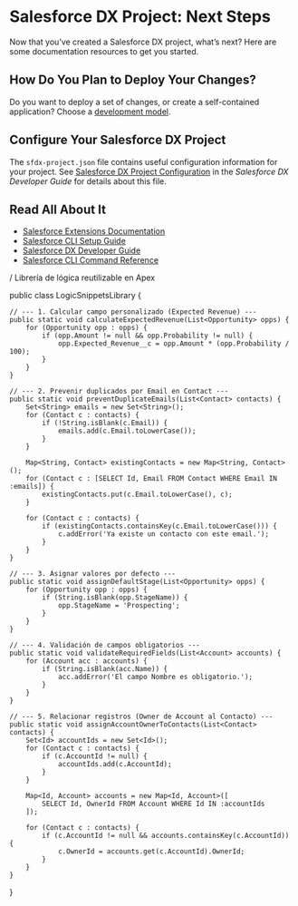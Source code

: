 # Salesforce DX Project: Next Steps

Now that you’ve created a Salesforce DX project, what’s next? Here are some documentation resources to get you started.

## How Do You Plan to Deploy Your Changes?

Do you want to deploy a set of changes, or create a self-contained application? Choose a [development model](https://developer.salesforce.com/tools/vscode/en/user-guide/development-models).

## Configure Your Salesforce DX Project

The `sfdx-project.json` file contains useful configuration information for your project. See [Salesforce DX Project Configuration](https://developer.salesforce.com/docs/atlas.en-us.sfdx_dev.meta/sfdx_dev/sfdx_dev_ws_config.htm) in the _Salesforce DX Developer Guide_ for details about this file.

## Read All About It

- [Salesforce Extensions Documentation](https://developer.salesforce.com/tools/vscode/)
- [Salesforce CLI Setup Guide](https://developer.salesforce.com/docs/atlas.en-us.sfdx_setup.meta/sfdx_setup/sfdx_setup_intro.htm)
- [Salesforce DX Developer Guide](https://developer.salesforce.com/docs/atlas.en-us.sfdx_dev.meta/sfdx_dev/sfdx_dev_intro.htm)
- [Salesforce CLI Command Reference](https://developer.salesforce.com/docs/atlas.en-us.sfdx_cli_reference.meta/sfdx_cli_reference/cli_reference.htm)


/ Librería de lógica reutilizable en Apex

public class LogicSnippetsLibrary {

    // --- 1. Calcular campo personalizado (Expected Revenue) ---
    public static void calculateExpectedRevenue(List<Opportunity> opps) {
        for (Opportunity opp : opps) {
            if (opp.Amount != null && opp.Probability != null) {
                opp.Expected_Revenue__c = opp.Amount * (opp.Probability / 100);
            }
        }
    }

    // --- 2. Prevenir duplicados por Email en Contact ---
    public static void preventDuplicateEmails(List<Contact> contacts) {
        Set<String> emails = new Set<String>();
        for (Contact c : contacts) {
            if (!String.isBlank(c.Email)) {
                emails.add(c.Email.toLowerCase());
            }
        }

        Map<String, Contact> existingContacts = new Map<String, Contact>();
        for (Contact c : [SELECT Id, Email FROM Contact WHERE Email IN :emails]) {
            existingContacts.put(c.Email.toLowerCase(), c);
        }

        for (Contact c : contacts) {
            if (existingContacts.containsKey(c.Email.toLowerCase())) {
                c.addError('Ya existe un contacto con este email.');
            }
        }
    }

    // --- 3. Asignar valores por defecto ---
    public static void assignDefaultStage(List<Opportunity> opps) {
        for (Opportunity opp : opps) {
            if (String.isBlank(opp.StageName)) {
                opp.StageName = 'Prospecting';
            }
        }
    }

    // --- 4. Validación de campos obligatorios ---
    public static void validateRequiredFields(List<Account> accounts) {
        for (Account acc : accounts) {
            if (String.isBlank(acc.Name)) {
                acc.addError('El campo Nombre es obligatorio.');
            }
        }
    }

    // --- 5. Relacionar registros (Owner de Account al Contacto) ---
    public static void assignAccountOwnerToContacts(List<Contact> contacts) {
        Set<Id> accountIds = new Set<Id>();
        for (Contact c : contacts) {
            if (c.AccountId != null) {
                accountIds.add(c.AccountId);
            }
        }

        Map<Id, Account> accounts = new Map<Id, Account>([
            SELECT Id, OwnerId FROM Account WHERE Id IN :accountIds
        ]);

        for (Contact c : contacts) {
            if (c.AccountId != null && accounts.containsKey(c.AccountId)) {
                c.OwnerId = accounts.get(c.AccountId).OwnerId;
            }
        }
    }
}
